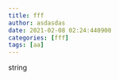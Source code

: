 ```yaml
---
title: fff
author: asdasdas
date: 2021-02-08 02:24:440900
categories: [fff]
tags: [aa]
---
```

string